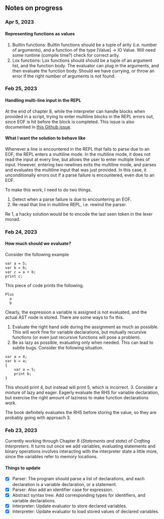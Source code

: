 ## Notes on progress

### Apr 5, 2023

#### Representing functions as values

1. Builtin functions: Builtin functions should be a tuple of arity (i.e. number of arguments), and a function of the type [Value] -> IO Value.
   Will need some runtime (compile time?) check for correct arity.
2. Lox functions: Lox functions should should be a tuple of an argument list, and the function body. The evaluator can plug in the arguments, and then evaluate the function body. Should we have currying, or throw an error if the right number of arguments is not found.

### Feb 25, 2023

#### Handling multi-line input in the REPL

At the end of chapter 8, while the interpreter can handle blocks when provided in a script, trying to enter multiline blocks in the REPL errors out, since EOF is hit before the block is completed.
This issue is also documented in [this Github issue](https://github.com/munificent/craftinginterpreters/issues/799).

#### What I want the solution to behave like
Whenever a line is encountered in the REPL that fails to parse due to an EOF, the REPL enters a multiline mode. In the multiline mode, it does not read the input at every line, but allows the user to enter multiple lines of input.
However, entering two newlines exits the multiline mode, and parses and evaluates the multiline input that was just provided. In this case, it unconditionally errors out if a parse failure is encountered, even due to an EOF.

To make this work, I need to do two things.
1. Detect when a parse failure is due to encountering an EOF.
2. Re-read that line in multiline REPL, i.e. rewind the parser.

Re 1, a hacky solution would be to encode the last seen token in the lexer monad.

### Feb 24, 2023

#### How much should we evaluate?
Consider the following example

```
var a = 5;
var b = 6;
var c = a + b;
print c;
```

This piece of code prints the following.

```
Plus
  a
  b
```

Clearly, the expression a variable is assigned is not evaluated, and the actual AST node is stored.
There are some ways to fix this.

1. Evaluate the right hand side during the assignment as much as possible. This will work fine for variable declarations, but mutually recursive functions (or even just recursive functions will pose a problem).
2. Be as lazy as possible, evaluating only when needed. This can lead to subtle bugs. Consider the following situation.
```
var a = 4;
var b = a;
{
    var a = 5;
    print b;
}
```
This should print 4, but instead will print 5, which is incorrect.
3. Consider a mixture of lazy and eager. Eagerly evaluate the RHS for variable declaration, but exercise the right amount of laziness to make function declarations work.

The book definitely evaluates the RHS before storing the value, so they are probably going with approach 3.

### Feb 23, 2023
Currently working through Chapter 8 (*Statements and state*) of *Crafting Interpreters*.
It turns out once we add variables, evaluating statements and binary operations involves interacting with the interpreter state a little more, since the variables refer to memory locations.

#### Things to update
- [x] Parser: The program should parse a list of declarations, and each declaration is a variable declaration, or a statement.
- [x] Parser: Also add an identifier case for expression.
- [x] Abstract syntax tree: Add corresponding types for identifiers, and variable declarations.
- [x] Interpreter: Update evaluator to store declared variables.
- [x] Interpreter: Update evaluator to load stored values of declared variables.